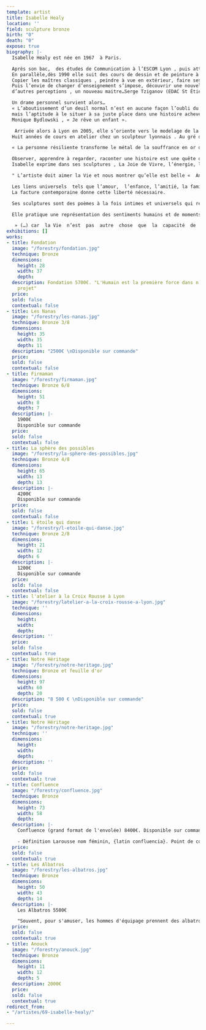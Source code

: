 ```yaml
---
template: artist
title: Isabelle Healy
location: ''
field: sculpture bronze
birth: "0"
death: "0"
expose: true
biography: |-
  Isabelle Healy est née en 1967  à Paris.

  Après son bac,  des études de Communication à l’ESCOM Lyon , puis attachée de presse dans des maisons de luxe , pigiste pour la presse et décoratrice d’intérieur agence Sublim’Home.
  En parallèle,dès 1990 elle suit des cours de dessin et de peinture à St Étienne dans l’atelier de Madame Véran, diplômée des Beaux-arts de Paris et major d’anatomie, une forte personnalité qui durant sept années lui apprendra toutes les techniques de dessin et de peinture.
  Copier les maîtres classiques , peindre à vue en extérieur, faire ses propres compositions…
  Puis l’envie de changer d’enseignement s’impose, découvrir une nouvelle approche,
  d’autres perceptions , un nouveau maitre…Serge Tziganov (EDAC St Étienne) sera celui ci durant 7 années, études des perspectives,  dessin académique ,  modèles vivants…

  Un drame personnel survient alors…
  « L’aboutissement d’un deuil normal n’est en aucune façon l’oubli du disparu,
  mais l’aptitude à le situer à sa juste place dans une histoire achevée, l’aptitude à réinvestir pleinement les activités vivantes, les projets et les désirs qui donnent de la valeur à l’existence. »
  Monique Bydlowski , « Je rêve un enfant ».

   Arrivée alors à Lyon en 2005, elle s’oriente vers le modelage de la terre , puis de la cire, la technique du bronze, et  la sculpture .
  Huit années de cours en atelier chez un sculpteur lyonnais . Au gré de l’art et de son parcours, Isabelle vide sa besace de tout ce qui fait battre son cœur.

  « La personne résiliente transforme le métal de la souffrance en or de la sublimation et de la réflexion »   Boris Cyrulnik

  Observer, apprendre à regarder, raconter une histoire est une quête quotidienne pour trouver les personnages émouvants et touchants qui nous ressemble, à prendre vie sous ses doigts. Le modelage de la terre et de la cire requiert des techniques différentes, ils lui permettent de développer la palette des personnages tantôt académiques, tantôt contemporains, dans des situations poétiques, souvent en équilibre comme dans la vie.
  Isabelle exprime dans ses sculptures , La Joie de Vivre, l’énergie, la vitalité, le mouvement, l’élan de Vie, la fraternité  et la grâce.

  " L’artiste doit aimer la Vie et nous montrer qu’elle est belle «  Anatole France

  Les liens universels  tels que l’amour,  l’enfance, l’amitié, la famille sont autant de thèmes qui lui sont chers, formidables sources d’inspiration. Les pièces deviennent ainsi élégantes, graciles, habitées d’émotions.
  La facture contemporaine donne cette liberté nécessaire.

  Ses sculptures sont des poèmes à la fois intimes et universels qui représentent la légèreté de l’instant avec la volonté de montrer un bonheur serein et lumineux souvent éphémère.

  Elle pratique une représentation des sentiments humains et de moments partagés au fil du temps qui passe. Arrivant du dessin, elle va vers une forme de stylisation, vers les vertus du dépouillement afin de garder l’essentiel d’un geste, d’un mouvement, d’une attitude ou d’une intention, elle va vers l’absolu.

   » (…) car  la Vie  n’est  pas  autre  chose  que  la  capacité  de  maintenir  un  état d’équilibre , au  milieu du changement des  évènements « .    tiré du livre de Baghavad-Gita
exhibitions: []
works:
- title: Fondation
  image: "/forestry/fondation.jpg"
  technique: Bronze
  dimensions:
    height: 28
    width: 37
    depth: 
  description: Fondation 5700€. "L'Humain est la première force dans n'importe quel
    projet"
  price: 
  sold: false
  contextual: false
- title: Les Nanas
  image: "/forestry/les-nanas.jpg"
  technique: Bronze 3/8
  dimensions:
    height: 35
    width: 35
    depth: 11
  description: "2500€ \nDisponible sur commande"
  price: 
  sold: false
  contextual: false
- title: Firmaman
  image: "/forestry/firmaman.jpg"
  technique: Bronze 6/8
  dimensions:
    height: 51
    width: 8
    depth: 7
  description: |-
    1900€
    Disponible sur commande
  price: 
  sold: false
  contextual: false
- title: La sphère des possibles
  image: "/forestry/la-sphere-des-possibles.jpg"
  technique: Bronze 4/8
  dimensions:
    height: 65
    width: 13
    depth: 13
  description: |-
    4200€
    Disponible sur commande
  price: 
  sold: false
  contextual: false
- title: L étoile qui danse
  image: "/forestry/l-etoile-qui-danse.jpg"
  technique: Bronze 2/8
  dimensions:
    height: 21
    width: 12
    depth: 6
  description: |-
    1200€
    Disponible sur commande
  price: 
  sold: false
  contextual: false
- title: l'atelier à la Croix Rousse à Lyon
  image: "/forestry/latelier-a-la-croix-rousse-a-lyon.jpg"
  technique: ''
  dimensions:
    height: 
    width: 
    depth: 
  description: ''
  price: 
  sold: false
  contextual: true
- title: Notre Héritage
  image: "/forestry/notre-heritage.jpg"
  technique: Bronze et feuille d'or
  dimensions:
    height: 97
    width: 60
    depth: 20
  description: "8 500 € \nDisponible sur commande"
  price: 
  sold: false
  contextual: true
- title: Notre Héritage
  image: "/forestry/notre-heritage.jpg"
  technique: ''
  dimensions:
    height: 
    width: 
    depth: 
  description: ''
  price: 
  sold: false
  contextual: true
- title: Confluence
  image: "/forestry/confluence.jpg"
  technique: Bronze
  dimensions:
    height: 73
    width: 58
    depth: 
  description: |-
    Confluence (grand format de l'envolée) 8400€. Disponible sur commande

    - Définition Larousse nom féminin, {latin confluencia}. Point de convergence de deux cours d'eau.
  price: 
  sold: false
  contextual: true
- title: Les Albatros
  image: "/forestry/les-albatros.jpg"
  technique: Bronze
  dimensions:
    height: 50
    width: 43
    depth: 14
  description: |-
    Les Albatros 5500€

    "Souvent, pour s'amuser, les hommes d'équipage prennent des albatros, vastes oiseaux des mers, qui suivent, indolents compagnons de voyage, le navire glissant sur ls gouffres amers. A peine les ont-ils déposés sur les planches, que ces rois de l'azur, maladroits et honteux, laissent piteusement leurs grandes ailes blanches comme des avirons traîner à côté d'eux. Ce voyageur ailé, comme il est gauche et veule ! Lui, naguère si beau, qu'il est comique et laid ! L'un agace son bec avec un brûle-gueule, L'autre mime en boitant, l'infirme qui volait ! Le Poète est semblable au prince nuées qui hante la tempête et se rit de l'arche; exilé sur le sol au milieu des huées, ses ailes de géant l'empêchent de marcher." - "L'Albatros" de Charles Beaudelaire
  price: 
  sold: false
  contextual: true
- title: Anouck
  image: "/forestry/anouck.jpg"
  technique: Bronze
  dimensions:
    height: 11
    width: 12
    depth: 5
  description: 2000€
  price: 
  sold: false
  contextual: true
redirect_from:
- "/artistes/69-isabelle-healy/"

---
```

